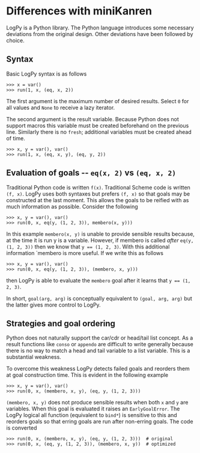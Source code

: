 Differences with miniKanren
===========================

LogPy is a Python library.  The Python language introduces some necessary deviations from the original design.  Other deviations have been followed by choice.  

Syntax
------

Basic LogPy syntax is as follows

    >>> x = var()
    >>> run(1, x, (eq, x, 2))

The first argument is the maximum number of desired results.  Select `0` for all values and `None` to receive a lazy iterator.

The second argument is the result variable.  Because Python does not support macros this variable must be created beforehand on the previous line.  Similarly there is no `fresh`; additional variables must be created ahead of time.

    >>> x, y = var(), var()
    >>> run(1, x, (eq, x, y), (eq, y, 2))

Evaluation of goals -- `eq(x, 2)` vs `(eq, x, 2)`
-------------------------------------------------

Traditional Python code is written `f(x)`.  Traditional Scheme code is written `(f, x)`.  LogPy uses both syntaxes but prefers `(f, x)` so that goals may be constructed at the last moment.  This allows the goals to be reified with as much information as possible.  Consider the following 

    >>> x, y = var(), var()
    >>> run(0, x, eq(y, (1, 2, 3)), membero(x, y)))

In this example `membero(x, y)` is unable to provide sensible results because, at the time it is run y is a variable.  However, if membero is called *after* `eq(y, (1, 2, 3))` then we know that `y == (1, 2, 3)`.  With this additional information `membero is more useful.  If we write this as follows

    >>> x, y = var(), var()
    >>> run(0, x, eq(y, (1, 2, 3)), (membero, x, y)))

then LogPy is able to evaluate the `membero` goal after it learns that `y == (1, 2, 3)`. 

In short, `goal(arg, arg)` is conceptually equivalent to `(goal, arg, arg)` but the latter gives more control to LogPy.

Strategies and goal ordering
----------------------------

Python does not naturally support the car/cdr or head/tail list concept.  As a result functions like `conso` or `appendo` are difficult to write generally because there is no way to match a head and tail variable to a list variable.  This is a substantial weakness.  

To overcome this weakness LogPy detects failed goals and reorders them at goal construction time.  This is evident in the following example

    >>> x, y = var(), var()
    >>> run(0, x, (membero, x, y), (eq, y, (1, 2, 3)))

`(membero, x, y)` does not produce sensible results when both `x` and `y` are variables.  When this goal is evaluated it raises an `EarlyGoalError`.  The LogPy logical all function (equivalent to `bind*`) is sensitive to this and reorders goals so that erring goals are run after non-erring goals.  The code is converted

    >>> run(0, x, (membero, x, y), (eq, y, (1, 2, 3)))  # original
    >>> run(0, x, (eq, y, (1, 2, 3)), (membero, x, y))  # optimized
